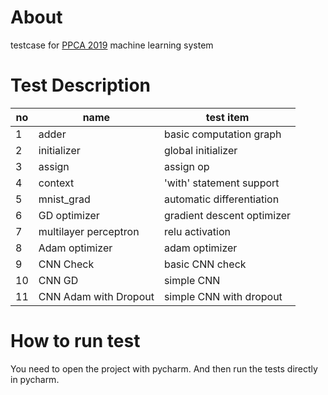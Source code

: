 # About
testcase for [PPCA 2019](https://acm.sjtu.edu.cn/wiki/PPCA_2019) machine learning system

# Test Description
| no |    name     | test item |
|----| ----------- | --- |
| 1  | adder       | basic computation graph |
| 2  | initializer | global initializer |
| 3  | assign      | assign op |
| 4  | context     | 'with' statement support |
| 5  | mnist_grad   | automatic differentiation |
| 6  | GD optimizer   | gradient descent optimizer |
| 7  | multilayer perceptron | relu activation |
| 8  | Adam optimizer       | adam optimizer |
| 9  | CNN Check       | basic CNN check |
| 10  | CNN GD       | simple CNN |
| 11 | CNN Adam with Dropout | simple CNN with dropout |

# How to run test
You need to open the project with pycharm. And then run the tests directly in pycharm.